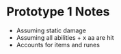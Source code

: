 # Prototype 1 Notes
- Assuming static damage
- Assuming all abilities + x aa are hit
- Accounts for items and runes



